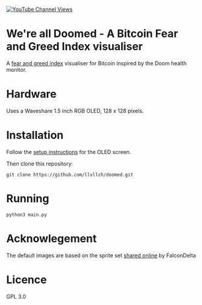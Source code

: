 [![YouTube Channel Views](https://img.shields.io/youtube/channel/views/UCz5BOU9J9pB_O0B8-rDjCWQ?label=YouTube&style=social)](https://www.youtube.com/channel/UCz5BOU9J9pB_O0B8-rDjCWQ)

# We're all Doomed - A Bitcoin Fear and Greed Index visualiser
A  [fear and greed index](https://alternative.me/crypto/fear-and-greed-index/visualiser) visualiser for Bitcoin inspired by the Doom health monitor.

# Hardware

Uses a Waveshare 1.5 inch RGB OLED, 128 x 128 pixels.

# Installation

Follow the [setup instructions](https://www.waveshare.com/wiki/File:1.5inch_OLED_Module_User_Manual_EN.pdf) for the OLED screen. 

Then clone this repository:

    git clone https://github.com/llvllch/doomed.git
    
# Running

    python3 main.py

# Acknowlegement

The default images are based on the sprite set [shared online](https://spritedatabase.net/display.php?object=549) by FalconDelta

# Licence

GPL 3.0
